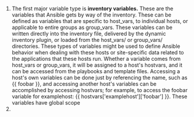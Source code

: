 

 1. The first major variable type is **inventory variables.** These are the variables that Ansible gets by way of the inventory. These can be defined as variables that are specific to host_vars, to individual hosts, or applicable to entire groups as group_vars. These variables can be written directly into the inventory file, delivered by the dynamic inventory plugin, or loaded from the host_vars/ or group_vars/ directories.
	 These types of variables might be used to define Ansible behavior when dealing with these hosts or site-specific data related to the applications that these hosts run. Whether a variable comes from host_vars or group_vars, it will be assigned to a host's hostvars, and it can be accessed from the playbooks and template files. Accessing a host's own variables can be done just by referencing the name, such as {{ foobar }}, and accessing another host's variables can be accomplished by accessing hostvars; for example, to access the foobar variable for examplehost: {{ hostvars['examplehost']['foobar'] }}. These variables have global scope
 3. 
<!--stackedit_data:
eyJoaXN0b3J5IjpbLTE2OTQwMDYyNDIsLTE4MzY4Nzk2MzBdfQ
==
-->